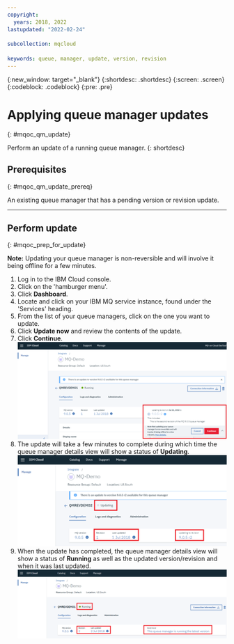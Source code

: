 ```yaml
---
copyright:
  years: 2018, 2022
lastupdated: "2022-02-24"

subcollection: mqcloud

keywords: queue, manager, update, version, revision
---
```


{:new_window: target="_blank"}
{:shortdesc: .shortdesc}
{:screen: .screen}
{:codeblock: .codeblock}
{:pre: .pre}

# Applying queue manager updates
{: #mqoc_qm_update}

Perform an update of a running queue manager.
{: shortdesc}

## Prerequisites
{: #mqoc_qm_update_prereq}

An existing queue manager that has a pending version or revision update.

---

## Perform update
{: #mqoc_prep_for_update}

**Note:** Updating your queue manager is non-reversible and will involve it being offline for a few minutes.

1. Log in to the IBM Cloud console.
2. Click on the 'hamburger menu'.
3. Click **Dashboard**.
4. Locate and click on your IBM MQ service instance, found under the 'Services' heading.
5. From the list of your queue managers, click on the one you want to update.
6. Click **Update now** and review the contents of the update.
7. Click **Continue**.
   ![Image showing the queue manager update button](./images/mqoc_qm_update_qm3.png)
8. The update will take a few minutes to complete during which time the queue manager details view will show a status of **Updating**.
   ![Image showing the queue manager being updated](./images/mqoc_qm_update_qm6.png)
9. When the update has completed, the queue manager details view will show a status of **Running** as well as the updated version/revision and when it was last updated.
   ![Image showing the updated queue manager](./images/mqoc_qm_update_qm7.png)
